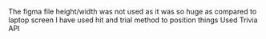 The figma file height/width was not used as it was so huge as compared to laptop screen I have used hit and trial method to position things
Used Trivia API



